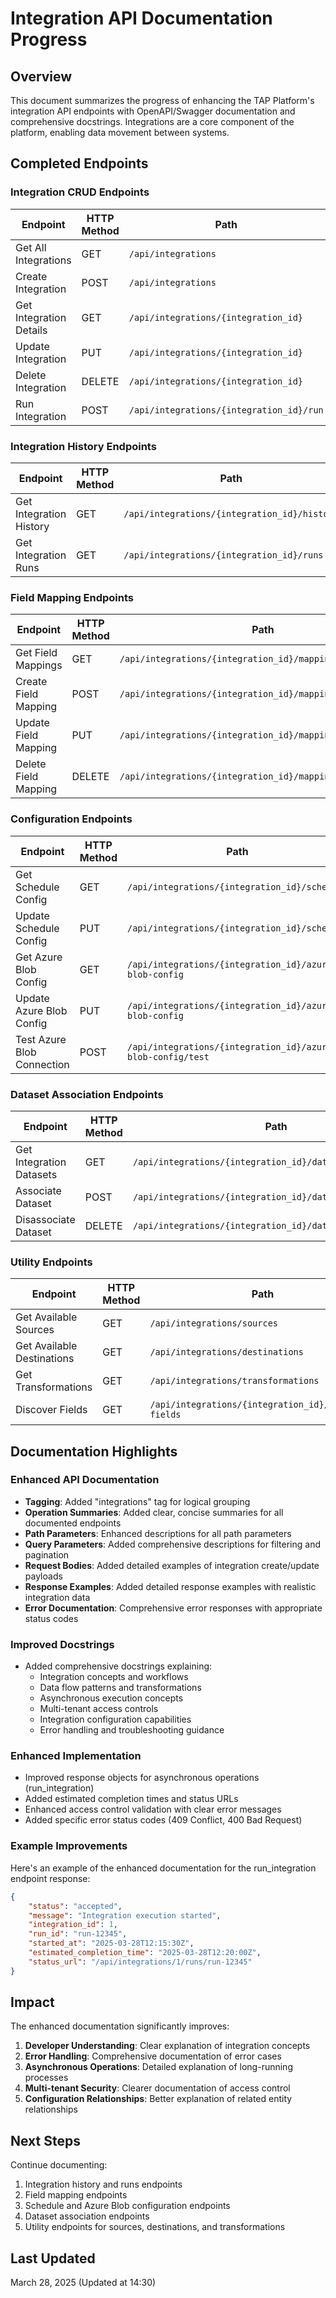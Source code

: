 # Integration API Documentation Progress

## Overview

This document summarizes the progress of enhancing the TAP Platform's integration API endpoints with OpenAPI/Swagger documentation and comprehensive docstrings. Integrations are a core component of the platform, enabling data movement between systems.

## Completed Endpoints

### Integration CRUD Endpoints

| Endpoint | HTTP Method | Path | Status |
|----------|-------------|------|--------|
| Get All Integrations | GET | `/api/integrations` | ✅ Completed |
| Create Integration | POST | `/api/integrations` | ✅ Completed |
| Get Integration Details | GET | `/api/integrations/{integration_id}` | ✅ Completed |
| Update Integration | PUT | `/api/integrations/{integration_id}` | ✅ Completed |
| Delete Integration | DELETE | `/api/integrations/{integration_id}` | ✅ Completed |
| Run Integration | POST | `/api/integrations/{integration_id}/run` | ✅ Completed |

### Integration History Endpoints

| Endpoint | HTTP Method | Path | Status |
|----------|-------------|------|--------|
| Get Integration History | GET | `/api/integrations/{integration_id}/history` | 🔄 In Progress |
| Get Integration Runs | GET | `/api/integrations/{integration_id}/runs` | 🔄 In Progress |

### Field Mapping Endpoints

| Endpoint | HTTP Method | Path | Status |
|----------|-------------|------|--------|
| Get Field Mappings | GET | `/api/integrations/{integration_id}/mappings` | 🔄 In Progress |
| Create Field Mapping | POST | `/api/integrations/{integration_id}/mappings` | 🔄 In Progress |
| Update Field Mapping | PUT | `/api/integrations/{integration_id}/mappings/{mapping_id}` | 🔄 In Progress |
| Delete Field Mapping | DELETE | `/api/integrations/{integration_id}/mappings/{mapping_id}` | 🔄 In Progress |

### Configuration Endpoints

| Endpoint | HTTP Method | Path | Status |
|----------|-------------|------|--------|
| Get Schedule Config | GET | `/api/integrations/{integration_id}/schedule` | 🔄 In Progress |
| Update Schedule Config | PUT | `/api/integrations/{integration_id}/schedule` | 🔄 In Progress |
| Get Azure Blob Config | GET | `/api/integrations/{integration_id}/azure-blob-config` | 🔄 In Progress |
| Update Azure Blob Config | PUT | `/api/integrations/{integration_id}/azure-blob-config` | 🔄 In Progress |
| Test Azure Blob Connection | POST | `/api/integrations/{integration_id}/azure-blob-config/test` | 🔄 In Progress |

### Dataset Association Endpoints

| Endpoint | HTTP Method | Path | Status |
|----------|-------------|------|--------|
| Get Integration Datasets | GET | `/api/integrations/{integration_id}/datasets` | 🔄 In Progress |
| Associate Dataset | POST | `/api/integrations/{integration_id}/datasets/{dataset_id}` | 🔄 In Progress |
| Disassociate Dataset | DELETE | `/api/integrations/{integration_id}/datasets/{dataset_id}` | 🔄 In Progress |

### Utility Endpoints

| Endpoint | HTTP Method | Path | Status |
|----------|-------------|------|--------|
| Get Available Sources | GET | `/api/integrations/sources` | 🔄 In Progress |
| Get Available Destinations | GET | `/api/integrations/destinations` | 🔄 In Progress |
| Get Transformations | GET | `/api/integrations/transformations` | 🔄 In Progress |
| Discover Fields | GET | `/api/integrations/{integration_id}/discover-fields` | 🔄 In Progress |

## Documentation Highlights

### Enhanced API Documentation

- **Tagging**: Added "integrations" tag for logical grouping
- **Operation Summaries**: Added clear, concise summaries for all documented endpoints
- **Path Parameters**: Enhanced descriptions for all path parameters
- **Query Parameters**: Added comprehensive descriptions for filtering and pagination
- **Request Bodies**: Added detailed examples of integration create/update payloads
- **Response Examples**: Added detailed response examples with realistic integration data
- **Error Documentation**: Comprehensive error responses with appropriate status codes

### Improved Docstrings

- Added comprehensive docstrings explaining:
  - Integration concepts and workflows
  - Data flow patterns and transformations
  - Asynchronous execution concepts
  - Multi-tenant access controls
  - Integration configuration capabilities
  - Error handling and troubleshooting guidance

### Enhanced Implementation

- Improved response objects for asynchronous operations (run_integration)
- Added estimated completion times and status URLs
- Enhanced access control validation with clear error messages
- Added specific error status codes (409 Conflict, 400 Bad Request)

### Example Improvements

Here's an example of the enhanced documentation for the run_integration endpoint response:

```json
{
    "status": "accepted",
    "message": "Integration execution started",
    "integration_id": 1,
    "run_id": "run-12345",
    "started_at": "2025-03-28T12:15:30Z",
    "estimated_completion_time": "2025-03-28T12:20:00Z",
    "status_url": "/api/integrations/1/runs/run-12345"
}
```

## Impact

The enhanced documentation significantly improves:

1. **Developer Understanding**: Clear explanation of integration concepts
2. **Error Handling**: Comprehensive documentation of error cases
3. **Asynchronous Operations**: Detailed explanation of long-running processes
4. **Multi-tenant Security**: Clearer documentation of access control
5. **Configuration Relationships**: Better explanation of related entity relationships

## Next Steps

Continue documenting:
1. Integration history and runs endpoints
2. Field mapping endpoints
3. Schedule and Azure Blob configuration endpoints
4. Dataset association endpoints
5. Utility endpoints for sources, destinations, and transformations

## Last Updated

March 28, 2025 (Updated at 14:30)